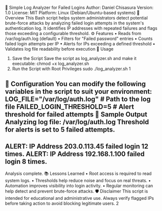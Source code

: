 🔐 Simple Log Analyzer for Failed Logins
Author: Daniel Chisasura
Version: 1.0
License: MIT
Platform: Linux (Debian/Ubuntu-based systems)
📄 Overview
This Bash script helps system administrators detect potential brute-force attacks by
analyzing failed login attempts in the system's authentication log. It identifies IP addresses
with repeated failures and flags those exceeding a configurable threshold.
⚙️ Features
• Reads from /var/log/auth.log (default)
• Filters for "Failed password" entries
• Counts failed login attempts per IP
• Alerts for IPs exceeding a defined threshold
• Validates log file readability before execution
🚀 Usage
1. Save the Script
Save the script as log_analyzer.sh and make it executable:
chmod +x log_analyzer.sh
2. Run the Script with Root Privileges
sudo ./log_analyzer.sh
1

🔧 Configuration
You can modify the following variables in the script to suit your environment:
LOG_FILE="/var/log/auth.log" # Path to the log file
FAILED_LOGIN_THRESHOLD=5 # Alert threshold for failed attempts
📝 Sample Output
Analyzing log file: /var/log/auth.log
Threshold for alerts is set to 5 failed attempts.
------------------------------------------------------------
ALERT: IP Address 203.0.113.45 failed login 12 times.
ALERT: IP Address 192.168.1.100 failed login 8 times.
------------------------------------------------------------
Analysis complete.
📚 Lessons Learned
• Root access is required to read system logs.
• Thresholds help reduce noise and focus on real threats.
• Automation improves visibility into login activity.
• Regular monitoring can help detect and prevent brute-force attacks.
🛡️ Disclaimer
This script is intended for educational and administrative use. Always verify flagged IPs
before taking action to avoid blocking legitimate users.
2

